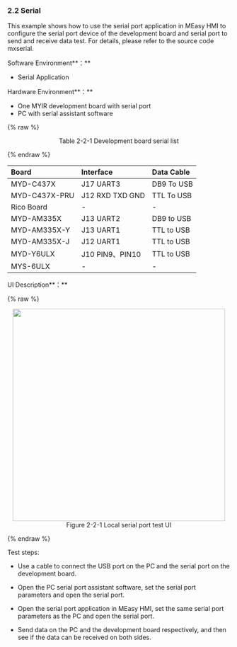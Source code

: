 ### 2.2 Serial

This example shows how to use the serial port application in MEasy HMI to configure the serial port device of the development board and serial port to send and receive data test. For details, please refer to the source code mxserial.

Software Environment**：**

* Serial Application

Hardware Environment**：**

* One MYIR  development board with serial port
* PC with serial assistant software


{% raw %}
<div align="center" > Table 2-2-1 Development board serial list </div>
<p></p>
{% endraw %}  

| Board | Interface | Data Cable |
| :--- | :--- | :--- |
| MYD-C437X | J17 UART3 | DB9 To USB |
| MYD-C437X-PRU | J12 RXD TXD GND | TTL To USB |
| Rico Board | - | - |
| MYD-AM335X | J13 UART2 | DB9 to USB |
| MYD-AM335X-Y | J13 UART1 | TTL to USB |
| MYD-AM335X-J | J12 UART1 | TTL to USB |
| MYD-Y6ULX | J10 PIN9、PIN10 | TTL to USB |
| MYS-6ULX | - | - |

UI Description**：**

{% raw %}
<div  align="center" >
<img src="/imagech/2-2-rs232.jpg",alt="cover", width=480 >
</div>
<div align="center" > Figure 2-2-1 Local serial port test UI </div>
<p></p>
{% endraw %}  

Test steps:

* Use a cable to connect the USB port on the PC and the serial port on the development board.

* Open the PC serial port assistant software, set the serial port parameters and open the serial port.

* Open the serial port application in MEasy HMI, set the same serial port parameters as the PC and open the serial port.

* Send data on the PC and the development board respectively, and then see if the data can be received on both sides.



